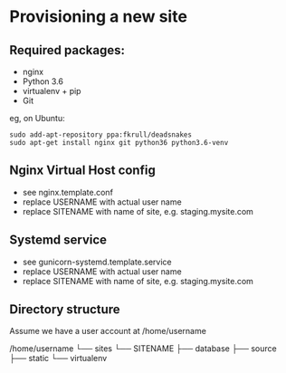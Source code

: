 Provisioning a new site
=======================

## Required packages:

* nginx
* Python 3.6
* virtualenv + pip
* Git

eg, on Ubuntu:

    sudo add-apt-repository ppa:fkrull/deadsnakes
    sudo apt-get install nginx git python36 python3.6-venv

## Nginx Virtual Host config

* see nginx.template.conf
* replace USERNAME with actual user name
* replace SITENAME with name of site, e.g. staging.mysite.com

## Systemd service

* see gunicorn-systemd.template.service
* replace USERNAME with actual user name
* replace SITENAME with name of site, e.g. staging.mysite.com

## Directory structure
Assume we have a user account at /home/username

/home/username
└── sites
    └── SITENAME
	├── database
	├── source
	├── static
	└── virtualenv

